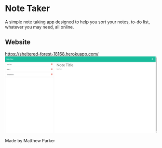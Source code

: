 # Note Taker
A simple note taking app designed to help you sort your notes, to-do list, whatever you may need, all online.

## Website
https://sheltered-forest-18168.herokuapp.com/
![page screenshot](/lib/example.png)

Made by Matthew Parker